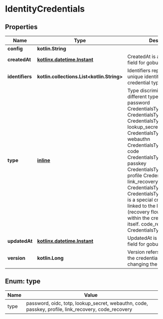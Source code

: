 
# IdentityCredentials

## Properties
| Name | Type | Description | Notes |
| ------------ | ------------- | ------------- | ------------- |
| **config** | **kotlin.String** |  |  [optional] |
| **createdAt** | [**kotlinx.datetime.Instant**](kotlinx.datetime.Instant.md) | CreatedAt is a helper struct field for gobuffalo.pop. |  [optional] |
| **identifiers** | **kotlin.collections.List&lt;kotlin.String&gt;** | Identifiers represents a list of unique identifiers this credential type matches. |  [optional] |
| **type** | [**inline**](#Type) | Type discriminates between different types of credentials. password CredentialsTypePassword oidc CredentialsTypeOIDC totp CredentialsTypeTOTP lookup_secret CredentialsTypeLookup webauthn CredentialsTypeWebAuthn code CredentialsTypeCodeAuth passkey CredentialsTypePasskey profile CredentialsTypeProfile link_recovery CredentialsTypeRecoveryLink  CredentialsTypeRecoveryLink is a special credential type linked to the link strategy (recovery flow).  It is not used within the credentials object itself. code_recovery CredentialsTypeRecoveryCode |  [optional] |
| **updatedAt** | [**kotlinx.datetime.Instant**](kotlinx.datetime.Instant.md) | UpdatedAt is a helper struct field for gobuffalo.pop. |  [optional] |
| **version** | **kotlin.Long** | Version refers to the version of the credential. Useful when changing the config schema. |  [optional] |


<a id="Type"></a>
## Enum: type
| Name | Value |
| ---- | ----- |
| type | password, oidc, totp, lookup_secret, webauthn, code, passkey, profile, link_recovery, code_recovery |



